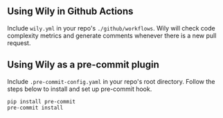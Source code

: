 ## Using Wily in Github Actions

Include `wily.yml` in your repo's `./github/workflows`. Wily will check code complexity metrics and generate comments whenever there is a new pull request.


## Using Wily as a pre-commit plugin

Include `.pre-commit-config.yaml` in your repo's root directory. Follow the steps below to install and set up pre-commit hook.

```
pip install pre-commit
pre-commit install
```
